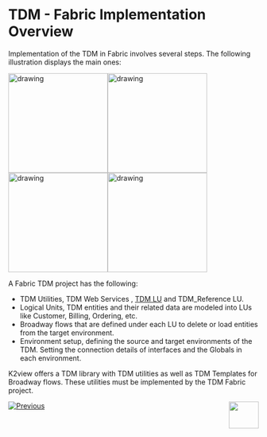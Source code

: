 # TDM - Fabric Implementation Overview

 Implementation of the TDM  in Fabric involves several steps. The following illustration displays the main ones:

[<img src="images/tdm_fabric_imp_step_1.png" alt="drawing" width="200pxl"/>](04_fabric_tdm_library.md)[<img src="images/tdm_fabric_imp_step_2.png" alt="drawing" width="200pxl"/>](05_tdm_lu_implementation_general.md)[<img src="images/tdm_fabric_imp_step_3.png" alt="drawing" width="200pxl"/>](10_tdm_generic_broadway_flows.md)[<img src="images/tdm_fabric_imp_step_5.png" alt="drawing" width="200pxl"/>](tdm_fabric_implementation_environments_setup.md)

A Fabric TDM project has the following:

- TDM Utilities, TDM Web Services , [TDM LU](04_fabric_tdm_library.md#tdm-lu) and TDM_Reference LU.
- Logical Units, TDM entities and their related data are modeled into LUs like Customer, Billing, Ordering, etc.
- Broadway flows that are defined under each LU to delete or load entities from the target environment.
- Environment setup, defining the source and target environments of the TDM. Setting the connection details of interfaces and the Globals in each environment.

K2view offers a TDM library with TDM utilities as well as TDM Templates for Broadway flows. These utilities must be implemented by the TDM Fabric project. 



[![Previous](/articles/images/Previous.png)](02_tdm_implementation_flow.md)[<img align="right" width="60" height="54" src="/articles/images/Next.png">](04_fabric_tdm_library.md)



